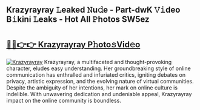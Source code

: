 ## Krazyrayray 𝙻eaked 𝙽u𝚍e - Part-dwK 𝚅𝚒deo B𝚒kini 𝙻eaks - Hot All 𝙿hotos SW5ez

# <h2><a href="http://ld2o47.urlbe.top/?page=Krazyrayray">🔗🔗👉👉 Krazyrayray P𝚑oto𝚜Vid𝚎o</a></h2>

[![Krazyrayray](https://i.imgur.com/eBuTRDB.gif)](http://ld2o47.urlbe.top/?page=Krazyrayray)
Krazyrayray, a multifaceted and thought-provoking character, eludes easy understanding. Her groundbreaking style of online communication has enthralled and infuriated critics, igniting debates on privacy, artistic expression, and the evolving nature of virtual communities. Despite the ambiguity of her intentions, her mark on online culture is indelible. With unwavering dedication and undeniable appeal, Krazyrayray impact on the online community is boundless.
